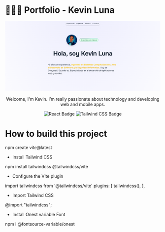 # 👨🏻‍💻 Portfolio - Kevin Luna

<div align="center">
<a href="https://google.com/">
<img src="./public/moondev_web.png">
</a>
<p>Welcome, I'm Kevin. I’m really passionate about technology and developing web and mobile apps.</p>
</div>

<div align="center">

![React Badge](https://img.shields.io/badge/React-06B6D4?logo=react&logoColor=fff&style=flat)
![Tailwind CSS Badge](https://img.shields.io/badge/Tailwind%20CSS-06B6D4?logo=tailwindcss&logoColor=fff&style=flat)

</div>

# How to build this project

npm create vite@latest

- Install Tailwind CSS

npm install tailwindcss @tailwindcss/vite

- Configure the Vite plugin

import tailwindcss from '@tailwindcss/vite'
plugins: [
tailwindcss(),
],

- Import Tailwind CSS

@import "tailwindcss";

- Install Onest variable Font

npm i @fontsource-variable/onest
